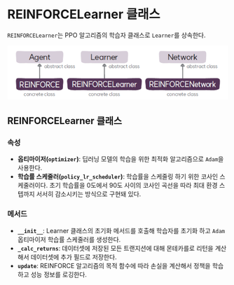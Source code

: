 # REINFORCELearner 클래스
`REINFORCELearner`는 PPO 알고리즘의 학습자 클래스로 `Learner`를 상속한다.

![REINFORCE 알고리즘의 에이전트, 학습자, 네트워크 클래스](img/class_diagram.png)

## REINFORCELearner 클래스
### 속성
* **옵티마이저(`optimizer`)**: 딥러닝 모델의 학습을 위한 최적화 알고리즘으로 `Adam`을 사용한다.
* **학습률 스케줄러(`policy_lr_scheduler`)**: 학습률을 스케줄링 하기 위한 코사인 스케줄러이다. 초기 학습률을 0도에서 90도 사이의 코사인 곡선을 따라 최대 환경 스텝까지 서서히 감소시키는 방식으로 구현돼 있다.

### 메서드
* **`__init__`**: Learner 클래스의 초기화 메서드를 호출해 학습자를 초기화 하고 `Adam` 옵티마이저 학습률 스케줄러를 생성한다.
* **`_calc_returns`**: 데이터셋에 저장된 모든 트랜지션에 대해 몬테카를로 리턴을 계산해서 데이터셋에 추가 필드로 저장한다.
* **`update`**: REINFORCE 알고리즘의 목적 함수에 따라 손실을 계산해서 정책을 학습하고 성능 정보를 로깅한다.